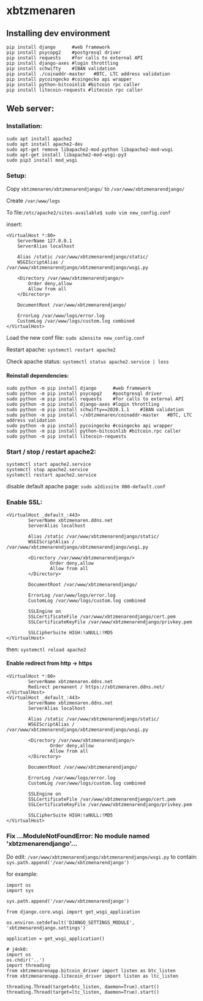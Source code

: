 # xbtzmenaren

## Installing dev environment
```
pip install django      #web framework 
pip install psycopg2    #postgresql driver
pip install requests    #for calls to external API
pip install django-axes #login throttling
pip install schwifty    #IBAN validation
pip install ./coinaddr-master   #BTC, LTC address validation
pip install pycoingecko #coingecko api wrapper
pip install python-bitcoinlib #bitcoin rpc caller
pip install litecoin-requests #litecoin rpc caller
```

## Web server:
### Installation:
```
sudo apt install apache2
sudo apt install apache2-dev
sudo apt-get remove libapache2-mod-python libapache2-mod-wsgi
sudo apt-get install libapache2-mod-wsgi-py3
sudo pip3 install mod_wsgi
```
### Setup:
Copy `xbtzmenaren/xbtzmenarendjango/` to `/var/www/xbtzmenarendjango/`

Create `/var/www/logs`

To file:`/etc/apache2/sites-available$ sudo vim new_config.conf`

insert:
```
<VirtualHost *:80>
    ServerName 127.0.0.1
    ServerAlias localhost

    Alias /static /var/www/xbtzmenarendjango/static/
    WSGIScriptAlias / /var/www/xbtzmenarendjango/xbtzmenarendjango/wsgi.py

    <Directory /var/www/xbtzmenarendjango/>
        Order deny,allow
        Allow from all
    </Directory>

    DocumentRoot /var/www/xbtzmenarendjango/
    
    ErrorLog /var/www/logs/error.log
    CustomLog /var/www/logs/custom.log combined
</VirtualHost>
```

Load the new conf file: `sudo a2ensite new_config.conf`

Restart apache: `systemctl restart apache2`

Check apache status: `systemctl status apache2.service | less`

#### Reinstall dependencies:
```
sudo python -m pip install django      #web framework 
sudo python -m pip install psycopg2    #postgresql driver
sudo python -m pip install requests    #for calls to external API
sudo python -m pip install django-axes #login throttling
sudo python -m pip install schwifty==2020.1.1    #IBAN validation
sudo python -m pip install ~/xbtzmenaren/coinaddr-master   #BTC, LTC address validation
sudo python -m pip install pycoingecko #coingecko api wrapper
sudo python -m pip install python-bitcoinlib #bitcoin.rpc caller
sudo python -m pip install litecoin-requests
```

### Start / stop / restart apache2:
```
systemctl start apache2.service
systemctl stop apache2.service
systemctl restart apache2.service
```

disable default apache page: `sudo a2dissite 000-default.conf`

### Enable SSL:

```
<VirtualHost _default_:443>
        ServerName xbtzmenaren.ddns.net
        ServerAlias localhost

        Alias /static /var/www/xbtzmenarendjango/static/
        WSGIScriptAlias / /var/www/xbtzmenarendjango/xbtzmenarendjango/wsgi.py

        <Directory /var/www/xbtzmenarendjango/>
                Order deny,allow
                Allow from all
        </Directory>

        DocumentRoot /var/www/xbtzmenarendjango/

        ErrorLog /var/www/logs/error.log
        CustomLog /var/www/logs/custom.log combined

        SSLEngine on
        SSLCertificateFile /var/www/xbtzmenarendjango/cert.pem
        SSLCertificateKeyFile /var/www/xbtzmenarendjango/privkey.pem

        SSLCipherSuite HIGH:!aNULL:!MD5
</VirtualHost>

```

then: `systemctl reload apache2`

#### Enable redirect from http -> https

```
<VirtualHost *:80>
        ServerName xbtzmenaren.ddns.net
        Redirect permanent / https://xbtzmenaren.ddns.net/
</VirtualHost>
<VirtualHost _default_:443>
        ServerName xbtzmenaren.ddns.net
        ServerAlias localhost

        Alias /static /var/www/xbtzmenarendjango/static/
        WSGIScriptAlias / /var/www/xbtzmenarendjango/xbtzmenarendjango/wsgi.py

        <Directory /var/www/xbtzmenarendjango/>
                Order deny,allow
                Allow from all
        </Directory>

        DocumentRoot /var/www/xbtzmenarendjango/

        ErrorLog /var/www/logs/error.log
        CustomLog /var/www/logs/custom.log combined

        SSLEngine on
        SSLCertificateFile /var/www/xbtzmenarendjango/cert.pem
        SSLCertificateKeyFile /var/www/xbtzmenarendjango/privkey.pem

        SSLCipherSuite HIGH:!aNULL:!MD5
</VirtualHost>
```
### Fix ...ModuleNotFoundError: No module named 'xbtzmenarendjango'...

Do edit:
`/var/www/xbtzmenarendjango/xbtzmenarendjango/wsgi.py` to contain: `sys.path.append('/var/www/xbtzmenarendjango')`

for example:

```
import os
import sys

sys.path.append('/var/www/xbtzmenarendjango')

from django.core.wsgi import get_wsgi_application

os.environ.setdefault('DJANGO_SETTINGS_MODULE', 'xbtzmenarendjango.settings')

application = get_wsgi_application()

# j4nk0:
import os
os.chdir('..')
import threading
from xbtzmenarenapp.bitcoin_driver import listen as btc_listen
from xbtzmenarenapp.litecoin_driver import listen as ltc_listen

threading.Thread(target=btc_listen, daemon=True).start()
threading.Thread(target=ltc_listen, daemon=True).start()
```
